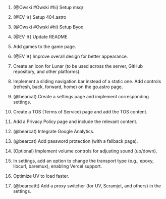 1. (@Owski #Owski #hi)
   Setup msqr

2. (@EV ✞)
   Setup 404.astro

3. (@Owski #Owski #hi)
   Setup Byod

4. (@EV ✞)
   Update README

5. Add games to the game page.

6. (@EV ✞)
   Improve overall design for better appearance.

7. Create an icon for Lunar (to be used across the server, GitHub repository, and other platforms).

8. Implement a sliding navigation bar instead of a static one.
   Add controls (refresh, back, forward, home) on the go.astro page.

9. (@bearcat)
   Create a settings page and implement corresponding settings.

10. Create a TOS (Terms of Service) page and add the TOS content.

11. Add a Privacy Policy page and include the relevant content.

12. (@bearcat)
    Integrate Google Analytics.

13. (@bearcat)
    Add password protection (with a fallback page).

14. (Optional) Implement volume controls for adjusting sound (up/down).

15. In settings, add an option to change the transport type (e.g., epoxy, libcurl, baremux), enabling Vercel support.

16. Optimize UV to load faster.

17. (@bearcattt)
    Add a proxy switcher (for UV, Scramjet, and others) in the settings.
